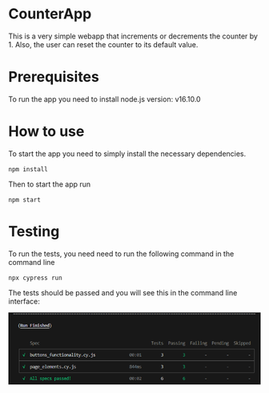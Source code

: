 # CounterApp

This is a very simple webapp that increments or decrements the counter by 1. Also, the user can reset the counter to its default value. 

# Prerequisites

To run the app you need to install node.js version: v16.10.0

# How to use

To start the app you need to simply install the necessary dependencies. 

```
npm install
```

Then to start the app run

```
npm start
```

# Testing

To run the tests, you need need to run the following command in the command line

```
npx cypress run
```

The tests should be passed and you will see this in the command line interface:


![My Image](log.png)

